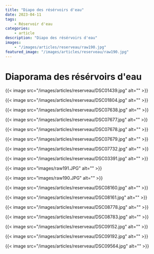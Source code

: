 ```yaml
---
title: "Diapo des résérvoirs d'eau"
date: 2023-04-11
tags: 
    - Réservoir d'eau
categories:
    - article
description: "Diapo des résérvoirs d'eau"
images:
    - "/images/articles/reserveau/raw190.jpg"
featured_image: "/images/articles/reserveau/raw190.jpg"
--- 
```

# Diaporama des résérvoirs d'eau

{{< image src="/images/articles/reserveau/DSC01439.jpg" alt="" >}} 

{{< image src="/images/articles/reserveau/DSC01804.jpg" alt="" >}} 

{{< image src="/images/articles/reserveau/DSC07638.jpg" alt="" >}} 

{{< image src="/images/articles/reserveau/DSC07677.jpg" alt="" >}} 

{{< image src="/images/articles/reserveau/DSC07678.jpg" alt="" >}} 

{{< image src="/images/articles/reserveau/DSC07679.jpg" alt="" >}} 

{{< image src="/images/articles/reserveau/DSC07732.jpg" alt="" >}} 

{{< image src="/images/articles/reserveau/DSC03391.jpg" alt="" >}} 

{{< image src="images/raw191.JPG" alt="" >}} 

{{< image src="images/raw190.JPG" alt="" >}} 

{{< image src="/images/articles/reserveau/DSC08160.jpg" alt="" >}} 

{{< image src="/images/articles/reserveau/DSC08161.jpg" alt="" >}} 

{{< image src="/images/articles/reserveau/DSC08778.jpg" alt="" >}} 

{{< image src="/images/articles/reserveau/DSC08783.jpg" alt="" >}} 

{{< image src="/images/articles/reserveau/DSC09152.jpg" alt="" >}} 

{{< image src="/images/articles/reserveau/DSC09192.jpg" alt="" >}} 

{{< image src="/images/articles/reserveau/DSC09564.jpg" alt="" >}} 
